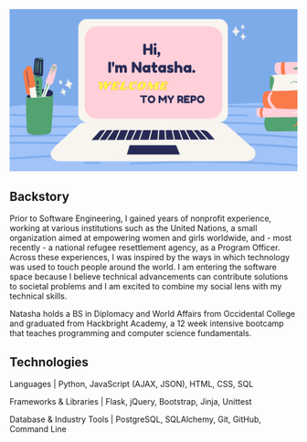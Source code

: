 ![](/static/cover-img.png)

## Backstory
Prior to Software Engineering, I gained years of nonprofit experience, working at various institutions such as the United Nations, a small organization aimed at empowering women and girls worldwide, and - most recently - a national refugee resettlement agency, as a Program Officer. Across these experiences, I was inspired by the ways in which technology was used to touch people around the world. I am entering the software space because I believe technical advancements can contribute solutions to societal problems and I am excited to combine my social lens with my technical skills.

Natasha holds a BS in Diplomacy and World Affairs from Occidental College and graduated from Hackbright Academy, a 12 week intensive bootcamp that teaches programming and computer science fundamentals.

## Technologies
Languages | Python, JavaScript (AJAX, JSON), HTML, CSS, SQL

Frameworks & Libraries | Flask, jQuery, Bootstrap, Jinja, Unittest

Database & Industry Tools | PostgreSQL, SQLAlchemy, Git, GitHub, Command Line